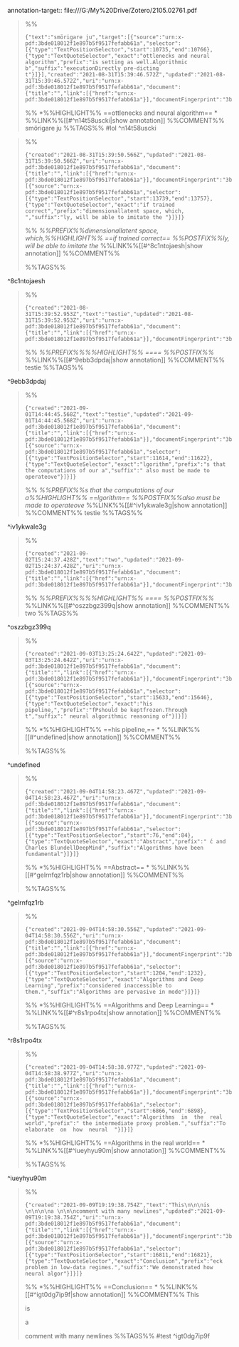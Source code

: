 annotation-target:: file:///G:/My%20Drive/Zotero/2105.02761.pdf



>%%
>```annotation-json
>{"text":"smörigare ju","target":[{"source":"urn:x-pdf:3bde018012f1e897b5f9517fefabb61a","selector":[{"type":"TextPositionSelector","start":10735,"end":10766},{"type":"TextQuoteSelector","exact":"ottlenecks and neural algorithm","prefix":"is setting as well.Algorithmic b","suffix":"executionDirectly pre-dicting t"}]}],"created":"2021-08-31T15:39:46.572Z","updated":"2021-08-31T15:39:46.572Z","uri":"urn:x-pdf:3bde018012f1e897b5f9517fefabb61a","document":{"title":"","link":[{"href":"urn:x-pdf:3bde018012f1e897b5f9517fefabb61a"}],"documentFingerprint":"3bde018012f1e897b5f9517fefabb61a"}}
>```
>%%
>*%%HIGHLIGHT%% ==ottlenecks and neural algorithm== *
>%%LINK%%[[#^n14t58uscki|show annotation]]
>%%COMMENT%%
>smörigare ju
>%%TAGS%%
>#lol
^n14t58uscki


>%%
>```annotation-json
>{"created":"2021-08-31T15:39:50.566Z","updated":"2021-08-31T15:39:50.566Z","uri":"urn:x-pdf:3bde018012f1e897b5f9517fefabb61a","document":{"title":"","link":[{"href":"urn:x-pdf:3bde018012f1e897b5f9517fefabb61a"}],"documentFingerprint":"3bde018012f1e897b5f9517fefabb61a"},"target":[{"source":"urn:x-pdf:3bde018012f1e897b5f9517fefabb61a","selector":[{"type":"TextPositionSelector","start":13739,"end":13757},{"type":"TextQuoteSelector","exact":"if trained correct","prefix":"dimensionallatent space, which, ","suffix":"ly, will be able to imitate the "}]}]}
>```
>%%
>*%%PREFIX%%dimensionallatent space, which,%%HIGHLIGHT%% ==if trained correct== %%POSTFIX%%ly, will be able to imitate the*
>%%LINK%%[[#^8c1ntojaesh|show annotation]]
>%%COMMENT%%
>
>%%TAGS%%
>
^8c1ntojaesh


>%%
>```annotation-json
>{"created":"2021-08-31T15:39:52.953Z","text":"testie","updated":"2021-08-31T15:39:52.953Z","uri":"urn:x-pdf:3bde018012f1e897b5f9517fefabb61a","document":{"title":"","link":[{"href":"urn:x-pdf:3bde018012f1e897b5f9517fefabb61a"}],"documentFingerprint":"3bde018012f1e897b5f9517fefabb61a"}}
>```
>%%
>*%%PREFIX%%%%HIGHLIGHT%% ==== %%POSTFIX%%*
>%%LINK%%[[#^9ebb3dpdaj|show annotation]]
>%%COMMENT%%
>testie
>%%TAGS%%
>
^9ebb3dpdaj


>%%
>```annotation-json
>{"created":"2021-09-01T14:44:45.568Z","text":"testie","updated":"2021-09-01T14:44:45.568Z","uri":"urn:x-pdf:3bde018012f1e897b5f9517fefabb61a","document":{"title":"","link":[{"href":"urn:x-pdf:3bde018012f1e897b5f9517fefabb61a"}],"documentFingerprint":"3bde018012f1e897b5f9517fefabb61a"},"target":[{"source":"urn:x-pdf:3bde018012f1e897b5f9517fefabb61a","selector":[{"type":"TextPositionSelector","start":11614,"end":11622},{"type":"TextQuoteSelector","exact":"lgorithm","prefix":"s that the computations of our a","suffix":" also must be made to operateove"}]}]}
>```
>%%
>*%%PREFIX%%s that the computations of our a%%HIGHLIGHT%% ==lgorithm== %%POSTFIX%%also must be made to operateove*
>%%LINK%%[[#^iv1ykwale3g|show annotation]]
>%%COMMENT%%
>testie
>%%TAGS%%
>
^iv1ykwale3g


>%%
>```annotation-json
>{"created":"2021-09-02T15:24:37.428Z","text":"two","updated":"2021-09-02T15:24:37.428Z","uri":"urn:x-pdf:3bde018012f1e897b5f9517fefabb61a","document":{"title":"","link":[{"href":"urn:x-pdf:3bde018012f1e897b5f9517fefabb61a"}],"documentFingerprint":"3bde018012f1e897b5f9517fefabb61a"}}
>```
>%%
>*%%PREFIX%%%%HIGHLIGHT%% ==== %%POSTFIX%%*
>%%LINK%%[[#^oszzbgz399q|show annotation]]
>%%COMMENT%%
>two
>%%TAGS%%
>
^oszzbgz399q


>%%
>```annotation-json
>{"created":"2021-09-03T13:25:24.642Z","updated":"2021-09-03T13:25:24.642Z","uri":"urn:x-pdf:3bde018012f1e897b5f9517fefabb61a","document":{"title":"","link":[{"href":"urn:x-pdf:3bde018012f1e897b5f9517fefabb61a"}],"documentFingerprint":"3bde018012f1e897b5f9517fefabb61a"},"target":[{"source":"urn:x-pdf:3bde018012f1e897b5f9517fefabb61a","selector":[{"type":"TextPositionSelector","start":15633,"end":15646},{"type":"TextQuoteSelector","exact":"his pipeline,","prefix":"fPshould be keptfrozen.Through t","suffix":" neural algorithmic reasoning of"}]}]}
>```
>%%
>*%%HIGHLIGHT%% ==his pipeline,== *
>%%LINK%%[[#^undefined|show annotation]]
>%%COMMENT%%
>
>%%TAGS%%
>
^undefined








>%%
>```annotation-json
>{"created":"2021-09-04T14:58:23.467Z","updated":"2021-09-04T14:58:23.467Z","uri":"urn:x-pdf:3bde018012f1e897b5f9517fefabb61a","document":{"title":"","link":[{"href":"urn:x-pdf:3bde018012f1e897b5f9517fefabb61a"}],"documentFingerprint":"3bde018012f1e897b5f9517fefabb61a"},"target":[{"source":"urn:x-pdf:3bde018012f1e897b5f9517fefabb61a","selector":[{"type":"TextPositionSelector","start":76,"end":84},{"type":"TextQuoteSelector","exact":"Abstract","prefix":" ́c and Charles BlundellDeepMind","suffix":"Algorithms have been fundamental"}]}]}
>```
>%%
>*%%HIGHLIGHT%% ==Abstract== *
>%%LINK%%[[#^gelrnfqz1rb|show annotation]]
>%%COMMENT%%
>
>%%TAGS%%
>
^gelrnfqz1rb


>%%
>```annotation-json
>{"created":"2021-09-04T14:58:30.556Z","updated":"2021-09-04T14:58:30.556Z","uri":"urn:x-pdf:3bde018012f1e897b5f9517fefabb61a","document":{"title":"","link":[{"href":"urn:x-pdf:3bde018012f1e897b5f9517fefabb61a"}],"documentFingerprint":"3bde018012f1e897b5f9517fefabb61a"},"target":[{"source":"urn:x-pdf:3bde018012f1e897b5f9517fefabb61a","selector":[{"type":"TextPositionSelector","start":1204,"end":1232},{"type":"TextQuoteSelector","exact":"Algorithms and Deep Learning","prefix":"considered inaccessible to them.","suffix":"Algorithms are pervasive in mode"}]}]}
>```
>%%
>*%%HIGHLIGHT%% ==Algorithms and Deep Learning== *
>%%LINK%%[[#^r8s1rpo4tx|show annotation]]
>%%COMMENT%%
>
>%%TAGS%%
>
^r8s1rpo4tx


>%%
>```annotation-json
>{"created":"2021-09-04T14:58:38.977Z","updated":"2021-09-04T14:58:38.977Z","uri":"urn:x-pdf:3bde018012f1e897b5f9517fefabb61a","document":{"title":"","link":[{"href":"urn:x-pdf:3bde018012f1e897b5f9517fefabb61a"}],"documentFingerprint":"3bde018012f1e897b5f9517fefabb61a"},"target":[{"source":"urn:x-pdf:3bde018012f1e897b5f9517fefabb61a","selector":[{"type":"TextPositionSelector","start":6866,"end":6898},{"type":"TextQuoteSelector","exact":"Algorithms  in  the  real  world","prefix":" the intermediate proxy problem.","suffix":"To  elaborate  on  how  neural  "}]}]}
>```
>%%
>*%%HIGHLIGHT%% ==Algorithms  in  the  real  world== *
>%%LINK%%[[#^iueyhyu90m|show annotation]]
>%%COMMENT%%
>
>%%TAGS%%
>
^iueyhyu90m


>%%
>```annotation-json
>{"created":"2021-09-09T19:19:38.754Z","text":"This\n\n\nis \n\n\n\na \n\n\ncomment with many newlines","updated":"2021-09-09T19:19:38.754Z","uri":"urn:x-pdf:3bde018012f1e897b5f9517fefabb61a","document":{"title":"","link":[{"href":"urn:x-pdf:3bde018012f1e897b5f9517fefabb61a"}],"documentFingerprint":"3bde018012f1e897b5f9517fefabb61a"},"target":[{"source":"urn:x-pdf:3bde018012f1e897b5f9517fefabb61a","selector":[{"type":"TextPositionSelector","start":16811,"end":16821},{"type":"TextQuoteSelector","exact":"Conclusion","prefix":"eck problem in low-data regimes.","suffix":"We demonstrated how neural algor"}]}]}
>```
>%%
>*%%HIGHLIGHT%% ==Conclusion== *
>%%LINK%%[[#^igt0dg7ip9f|show annotation]]
>%%COMMENT%%
>This
>
>
>is 
>
>
>
>a 
>
>
>comment with many newlines
>%%TAGS%%
>#test
^igt0dg7ip9f

